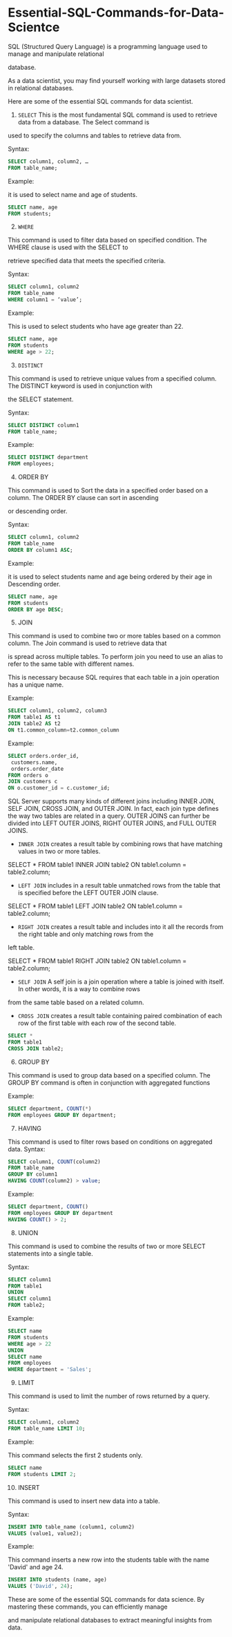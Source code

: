 # Essential-SQL-Commands-for-Data-Scientce

SQL (Structured Query Language) is a programming language used to manage and manipulate relational 

database. 

As a data scientist, you may find yourself working with large datasets stored in relational databases. 

Here are some of the essential SQL commands for data scientist.

1.	` SELECT `
This is the most fundamental SQL command is used to retrieve data from a database. The Select command is 

used to specify the columns and tables to retrieve data from.

Syntax:
``` SQL
SELECT column1, column2, …
FROM table_name;
```
Example:

it is used to select name and age of students.
```SQL
SELECT name, age 
FROM students;
```
  
2.	`WHERE`

This command is used to filter data based on specified condition. The WHERE clause is used with the SELECT to 

retrieve specified data that meets the specified criteria.

Syntax:
```SQL
SELECT column1, column2
FROM table_name
WHERE column1 = ‘value’;
```
Example:

This is used to select students who have age greater than 22.
```SQL
SELECT name, age 
FROM students 
WHERE age > 22;
```

3.	`DISTINCT`

This command is used to retrieve unique values from a specified column. The DISTINCT keyword is used in conjunction with 

the SELECT statement. 

Syntax:
```SQL
SELECT DISTINCT column1
FROM table_name;
```
Example:
```SQL
SELECT DISTINCT department 
FROM employees;
```

4.	ORDER BY 

This command is used to Sort the data in a specified order based on a column. The ORDER BY clause can sort in ascending 

or descending order.

Syntax:
```SQL 
SELECT column1, column2
FROM table_name
ORDER BY column1 ASC;
```
Example:

it is used to select students name and age being ordered by their age in Descending order.
```SQL
SELECT name, age 
FROM students 
ORDER BY age DESC;
```
5.	JOIN 

This command is used to combine two or more tables based on a common column. The Join command is used to retrieve data that 

is spread across multiple tables. To perform join you need to use an alias to refer to the same table with different names. 

This is necessary because SQL requires that each table in a join operation has a unique name.

Example:
```SQL
SELECT column1, column2, column3
FROM table1 AS t1
JOIN table2 AS t2
ON t1.common_column=t2.common_column
```
Example:
```SQL
SELECT orders.order_id,
 customers.name,
 orders.order_date 
FROM orders o 
JOIN customers c
ON o.customer_id = c.customer_id;
```

SQL Server supports many kinds of different joins including INNER JOIN, SELF JOIN, CROSS JOIN, and OUTER JOIN. In fact, each join type defines the way two tables are related in a query. OUTER JOINS can further be divided into LEFT OUTER JOINS, RIGHT OUTER JOINS, and FULL OUTER JOINS.

- `INNER JOIN` creates a result table by combining rows that have matching values in two or more tables.

SELECT *
FROM table1
INNER JOIN table2
ON table1.column = table2.column;

- `LEFT JOIN` includes in a result table unmatched rows from the table that is specified before the LEFT OUTER JOIN clause.

SELECT *
FROM table1
LEFT JOIN table2
ON table1.column = table2.column;

- `RIGHT JOIN` creates a result table and includes into it all the records from the right table and only matching rows from the 

left table.

SELECT *
FROM table1
RIGHT JOIN table2
ON table1.column = table2.column;

- `SELF JOIN` A self join is a join operation where a table is joined with itself. In other words, it is a way to combine rows 

from the same table based on a related column.

- `CROSS JOIN` creates a result table containing paired combination of each row of the first table with each row of the second table.
```SQL
SELECT *
FROM table1
CROSS JOIN table2;
```


6.	GROUP BY 

This command is used to group data based on a specified column. The GROUP BY command is often in conjunction with aggregated functions

Example:
```SQL
SELECT department, COUNT(*) 
FROM employees GROUP BY department;
```

7. HAVING

This command is used to filter rows based on conditions on aggregated data. 
Syntax:
```SQL
SELECT column1, COUNT(column2) 
FROM table_name 
GROUP BY column1 
HAVING COUNT(column2) > value;
```
Example:

```SQL
SELECT department, COUNT() 
FROM employees GROUP BY department 
HAVING COUNT() > 2;
```

8. UNION

This command is used to combine the results of two or more SELECT statements into a single table. 

Syntax: 
```SQL
SELECT column1 
FROM table1 
UNION 
SELECT column1 
FROM table2;
```
Example:

```SQL 
SELECT name 
FROM students 
WHERE age > 22 
UNION 
SELECT name 
FROM employees
WHERE department = 'Sales';
```

9. LIMIT

This command is used to limit the number of rows returned by a query. 

Syntax: 
```SQL
SELECT column1, column2 
FROM table_name LIMIT 10;
```
Example:

This command selects the first 2 students only.
```SQL
SELECT name 
FROM students LIMIT 2;
```

10. INSERT

This command is used to insert new data into a table. 

Syntax: 
```SQL
INSERT INTO table_name (column1, column2) 
VALUES (value1, value2);
```
Example:

This command inserts a new row into the students table with the name 'David' and age 24.
```SQL
INSERT INTO students (name, age) 
VALUES ('David', 24);
```



These are some of the essential SQL commands for data science. By mastering these commands, you can efficiently manage 

and manipulate relational databases to extract meaningful insights from data.




